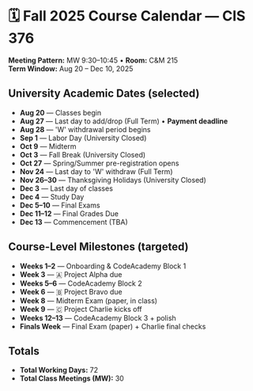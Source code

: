 # 🗓️ Fall 2025 Course Calendar — CIS 376

**Meeting Pattern:** MW 9:30–10:45 • **Room:** C&M 215  
**Term Window:** Aug 20 – Dec 10, 2025

## University Academic Dates (selected)
- **Aug 20** — Classes begin
- **Aug 27** — Last day to add/drop (Full Term) • **Payment deadline**
- **Aug 28** — 'W' withdrawal period begins
- **Sep 1** — Labor Day (University Closed)
- **Oct 9** — Midterm
- **Oct 3** — Fall Break (University Closed)
- **Oct 27** — Spring/Summer pre-registration opens
- **Nov 24** — Last day to 'W' withdraw (Full Term)
- **Nov 26–30** — Thanksgiving Holidays (University Closed)
- **Dec 3** — Last day of classes
- **Dec 4** — Study Day
- **Dec 5–10** — Final Exams
- **Dec 11–12** — Final Grades Due
- **Dec 13** — Commencement (TBA)

## Course-Level Milestones (targeted)
- **Weeks 1–2** — Onboarding & CodeAcademy Block 1
- **Week 3** — 🇦 Project Alpha due
- **Weeks 5–6** — CodeAcademy Block 2
- **Week 6** — 🇧 Project Bravo due
- **Week 8** — Midterm Exam (paper, in class)
- **Week 9** — 🇨 Project Charlie kicks off
- **Weeks 12–13** — CodeAcademy Block 3 + polish
- **Finals Week** — Final Exam (paper) + Charlie final checks

## Totals
- **Total Working Days:** 72
- **Total Class Meetings (MW):** 30
